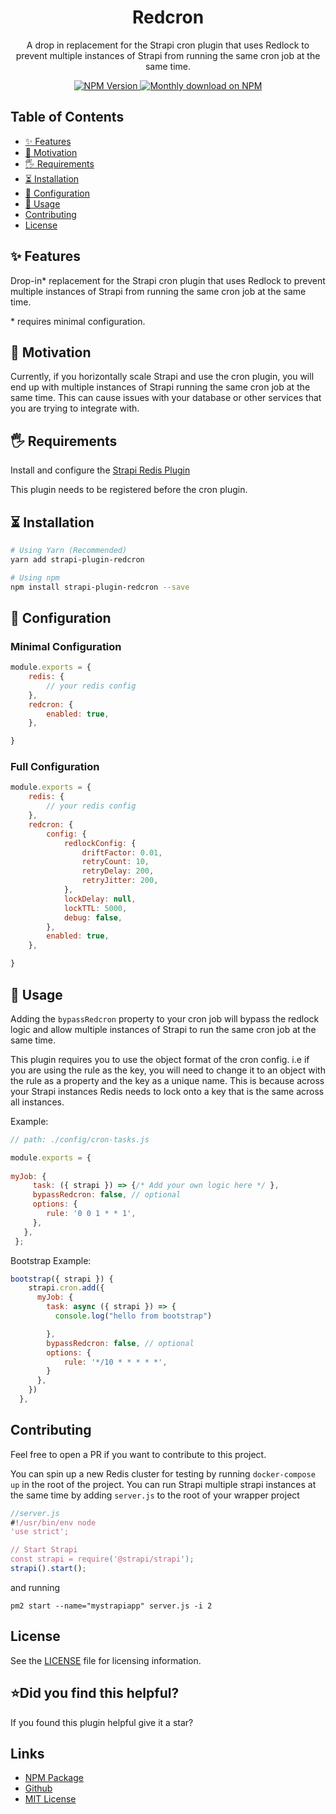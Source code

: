 <div align="center">
<h1>Redcron</h1>
	
<p style="margin-top: 0;">A drop in replacement for the Strapi cron plugin that uses Redlock to prevent multiple instances of Strapi from running the same cron job at the same time.</p>
	
<p>
  <a href="https://www.npmjs.org/package/strapi-plugin-redcron">
    <img src="https://img.shields.io/npm/v/strapi-plugin-redcron/latest.svg" alt="NPM Version" />
  </a>
  <a href="https://www.npmjs.org/package/strapi-plugin-redcron">
    <img src="https://img.shields.io/npm/dm/strapi-plugin-redcron" alt="Monthly download on NPM" />
  </a>
</p>
</div>

## Table of Contents 

- [✨ Features](#-features)
- [🤔 Motivation](#-motivation)
- [🖐 Requirements](#-requirements)
- [⏳ Installation](#-installation)
- [🔧 Configuration](#-configuration)
- [🚚 Usage](#-usage)
- [Contributing](#contributing)
- [License](#license)

## ✨ Features

Drop-in* replacement for the Strapi cron plugin that uses Redlock to prevent multiple instances of Strapi from running the same cron job at the same time.

\* requires minimal configuration.



## 🤔 Motivation
Currently, if you horizontally scale Strapi and use the cron plugin, you will end up with multiple instances of Strapi running the same cron job at the same time. This can cause issues with your database or other services that you are trying to integrate with.

## 🖐 Requirements

Install and configure the [Strapi Redis Plugin](https://github.com/strapi-community/strapi-plugin-redis)

This plugin needs to be registered before the cron plugin.

## ⏳ Installation

```bash
# Using Yarn (Recommended)
yarn add strapi-plugin-redcron

# Using npm
npm install strapi-plugin-redcron --save
```

## 🔧 Configuration

 

### Minimal Configuration

```js
module.exports = {
    redis: {
        // your redis config
    },
    redcron: {
        enabled: true,
    },

}
```

### Full Configuration
```js
module.exports = {
    redis: {
        // your redis config
    },
    redcron: {
        config: {
            redlockConfig: {
                driftFactor: 0.01,
                retryCount: 10,
                retryDelay: 200,
                retryJitter: 200,
            },
            lockDelay: null,
            lockTTL: 5000,
            debug: false,
        },
        enabled: true,
    },

}
```

## 🚚 Usage

Adding the `bypassRedcron` property to your cron job will bypass the redlock logic and allow multiple instances of Strapi to run the same cron job at the same time.

This plugin requires you to use the object format of the cron config. i.e if you are using the rule as the key, you will need to change it to an object with the rule as a property and the key as a unique name. This is because across your Strapi instances Redis needs to lock onto a key that is the same across all instances.

Example:
```js
// path: ./config/cron-tasks.js

module.exports = {
  
myJob: {
     task: ({ strapi }) => {/* Add your own logic here */ },
     bypassRedcron: false, // optional
     options: {
        rule: '0 0 1 * * 1',
     },
   },
 };
```
Bootstrap Example:
```js
bootstrap({ strapi }) {
    strapi.cron.add({
      myJob: {
        task: async ({ strapi }) => {
          console.log("hello from bootstrap")

        },
        bypassRedcron: false, // optional
        options: {
            rule: '*/10 * * * * *',
        }
      },
    })
  },
```



## Contributing

Feel free to open a PR if you want to contribute to this project. 

You can spin up a new Redis cluster for testing by running `docker-compose up` in the root of the project.
You can run Strapi multiple strapi instances at the same time by adding `server.js` to the root of your wrapper project
```js
//server.js
#!/usr/bin/env node
'use strict';

// Start Strapi
const strapi = require('@strapi/strapi');
strapi().start();
```
and running 

`pm2 start --name="mystrapiapp" server.js -i 2`

## License

See the [LICENSE](./LICENSE.md) file for licensing information.

## ⭐️Did you find this helpful?
If you found this plugin helpful give it a star?


## Links

 - [NPM Package](https://www.npmjs.com/package/strapi-plugin-redcron)
 - [Github](https://github.com/excl-networks/strapi-plugin-redcron)
 - [MIT License](LICENSE.md)